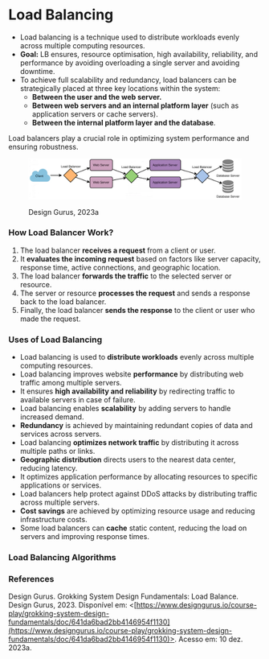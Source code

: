 # Load Balancing

* Load balancing is a technique used to distribute workloads evenly across multiple computing resources.
* **Goal:** LB ensures, resource optimisation, high availability, reliability, and performance by avoiding overloading a single server and avoiding downtime.
* To achieve full scalability and redundancy, load balancers can be strategically placed at three key locations within the system:
  * **Between the user and the web server.**
  * **Between web servers and an internal platform layer** (such as application servers or cache servers).&#x20;
  * **Between the internal platform layer and the database**.

Load balancers play a crucial role in optimizing system performance and ensuring robustness.&#x20;

<figure><img src="../.gitbook/assets/image (2).png" alt=""><figcaption><p>Design Gurus, 2023a</p></figcaption></figure>

### How Load Balancer Work?

1. The load balancer **receives a request** from a client or user.
2. It **evaluates the incoming request** based on factors like server capacity, response time, active connections, and geographic location.
3. The load balancer **forwards the traffic** to the selected server or resource.
4. The server or resource **processes the request** and sends a response back to the load balancer.
5. Finally, the load balancer **sends the response** to the client or user who made the request.



### Uses of Load Balancing

* Load balancing is used to **distribute workloads** evenly across multiple computing resources.
* Load balancing improves website **performance** by distributing web traffic among multiple servers.
* It ensures **high availability and reliability** by redirecting traffic to available servers in case of failure.
* Load balancing enables **scalability** by adding servers to handle increased demand.
* **Redundancy** is achieved by maintaining redundant copies of data and services across servers.
* Load balancing **optimizes network traffic** by distributing it across multiple paths or links.
* **Geographic distribution** directs users to the nearest data center, reducing latency.
* It optimizes application performance by allocating resources to specific applications or services.
* Load balancers help protect against DDoS attacks by distributing traffic across multiple servers.
* **Cost savings** are achieved by optimizing resource usage and reducing infrastructure costs.
* Some load balancers can **cache** static content, reducing the load on servers and improving response times.



### Load Balancing Algorithms



### References

Design Gurus. Grokking System Design Fundamentals: Load Balance. Design Gurus, 2023. Disponível em: <[https://www.designgurus.io/course-play/grokking-system-design-fundamentals/doc/641da6bad2bb4146954f1130](https://www.designgurus.io/course-play/grokking-system-design-fundamentals/doc/641da6bad2bb4146954f1130)>. Acesso em: 10 dez. 2023a.

